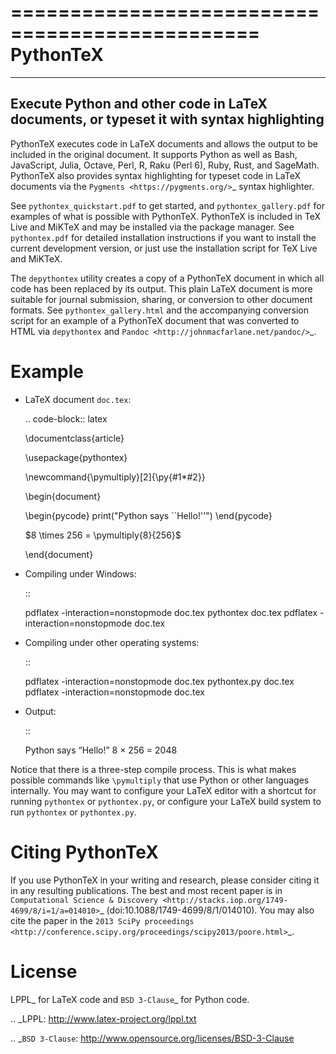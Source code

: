 ===============================================
                  PythonTeX
===============================================

------------------------------------------------------------------------------------------
 Execute Python and other code in LaTeX documents, or typeset it with syntax highlighting
------------------------------------------------------------------------------------------


PythonTeX executes code in LaTeX documents and allows the output to be
included in the original document.  It supports Python as well as Bash,
JavaScript, Julia, Octave, Perl, R, Raku (Perl 6), Ruby, Rust, and SageMath.
PythonTeX also provides syntax highlighting for typeset code in LaTeX
documents via the `Pygments <https://pygments.org/>`_ syntax highlighter.

See ``pythontex_quickstart.pdf`` to get started, and ``pythontex_gallery.pdf``
for examples of what is possible with PythonTeX.  PythonTeX is included in TeX
Live and MiKTeX and may be installed via the package manager.  See
``pythontex.pdf`` for detailed installation instructions if you want to
install the current development version, or just use the installation script
for TeX Live and MiKTeX.

The ``depythontex`` utility creates a copy of a PythonTeX document in which
all code has been replaced by its output.  This plain LaTeX document is
more suitable for journal submission, sharing, or conversion to other document
formats.  See ``pythontex_gallery.html`` and the accompanying conversion
script for an example of a PythonTeX document that was converted to HTML via
``depythontex`` and `Pandoc <http://johnmacfarlane.net/pandoc/>`_.


Example
=======

*  LaTeX document ``doc.tex``:

   .. code-block:: latex

      \documentclass{article}

      \usepackage{pythontex}

      \newcommand{\pymultiply}[2]{\py{#1*#2}}

      \begin{document}

      \begin{pycode}
      print("Python says ``Hello!''")
      \end{pycode}

      $8 \times 256 = \pymultiply{8}{256}$

      \end{document}

*  Compiling under Windows:

   ::

      pdflatex -interaction=nonstopmode doc.tex
      pythontex doc.tex
      pdflatex -interaction=nonstopmode doc.tex


*  Compiling under other operating systems:

   ::

      pdflatex -interaction=nonstopmode doc.tex
      pythontex.py doc.tex
      pdflatex -interaction=nonstopmode doc.tex



*  Output:

   ::

      Python says “Hello!”
      8 × 256 = 2048

Notice that there is a three-step compile process.  This is what makes
possible commands like ``\pymultiply`` that use Python or other languages
internally.  You may want to configure your LaTeX editor with a shortcut for
running ``pythontex`` or ``pythontex.py``, or configure your LaTeX build
system to run ``pythontex`` or ``pythontex.py``.


Citing PythonTeX
================

If you use PythonTeX in your writing and research, please consider citing it
in any resulting publications.  The best and most recent paper is in
`Computational Science & Discovery <http://stacks.iop.org/1749-4699/8/i=1/a=014010>`_
(doi:10.1088/1749-4699/8/1/014010).  You may also cite the paper in the
`2013 SciPy proceedings <http://conference.scipy.org/proceedings/scipy2013/poore.html>`_.


License
=======

LPPL_ for LaTeX code and `BSD 3-Clause`_ for Python code.

.. _LPPL: http://www.latex-project.org/lppl.txt

.. _`BSD 3-Clause`: http://www.opensource.org/licenses/BSD-3-Clause
